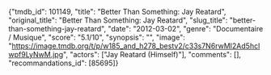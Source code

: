 {"tmdb_id": 101149, "title": "Better Than Something: Jay Reatard", "original_title": "Better Than Something: Jay Reatard", "slug_title": "better-than-something-jay-reatard", "date": "2012-03-02", "genre": "Documentaire / Musique", "score": "5.1/10", "synopsis": "", "image": "https://image.tmdb.org/t/p/w185_and_h278_bestv2/c33s7N6rwMI2Ad5hclwpf9LyNwM.jpg", "actors": ["Jay Reatard (Himself)"], "comments": [], "recommandations_id": [85695]}